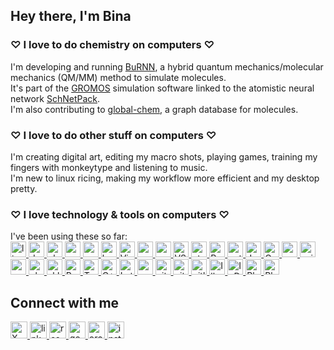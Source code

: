 ## Hey there, I'm Bina

### ♡ I love to do chemistry on computers ♡

I'm developing and running [BuRNN](https://pubs.acs.org/doi/full/10.1021/acs.jpclett.2c00654), a hybrid quantum mechanics/molecular mechanics (QM/MM) method to simulate molecules. \
It's part of the [GROMOS](https://github.com/biomos) simulation software linked to the atomistic neural network [SchNetPack](https://github.com/atomistic-machine-learning/schnetpack). \
I'm also contributing to [global-chem](https://github.com/Sulstice/global-chem), a graph database for molecules.


### ♡ I love to do other stuff on computers ♡

I'm creating digital art, editing my macro shots, playing games, training my fingers with monkeytype and listening to music. \
I'm new to linux ricing, making my workflow more efficient and my desktop pretty.


### ♡ I love technology & tools on computers ♡

I've been using these so far: \
<a href="https://www.linux.org/" target="_blank"><img src="https://img.shields.io/badge/Linux-FCC624?style=for-the-badge&logo=linux&logoColor=black" alt="linux" height="25" />
<a href="https://www.debian.org/" target="_blank"><img src="https://img.shields.io/badge/Debian-A81D33?style=for-the-badge&logo=debian&logoColor=white" alt="debian" height="25" />
<a href="https://ubuntu.com/" target="_blank"><img src="https://img.shields.io/badge/Ubuntu-E95420?style=for-the-badge&logo=ubuntu&logoColor=white" alt="ubuntu" height="25" />
<a href="https://archlinux.org" target="_blank"><img src="https://img.shields.io/badge/Arch_Linux-1793D1?style=for-the-badge&logo=arch-linux&logoColor=white" alt="arch linux" height="25" />
<a href="https://www.apple.com/macos/" target="_blank"><img src="https://img.shields.io/badge/mac%20os-000000?style=for-the-badge&logo=apple&logoColor=white" alt="mac" height="25" />
<a href="https://www.gnu.org/software/bash/" target="_blank"><img src="https://img.shields.io/badge/GNU%20Bash-4EAA25?style=for-the-badge&logo=GNU%20Bash&logoColor=white" alt="bash" height="25" />
<a href="https://www.vim.org/" target="_blank"><img src="https://img.shields.io/badge/VIM-%2311AB00.svg?&style=for-the-badge&logo=vim&logoColor=white" alt="Vim" height="25" />
<a href="https://neovim.io" target="_blank"><img src="https://img.shields.io/badge/NeoVim-%2357A143.svg?&style=for-the-badge&logo=neovim&logoColor=white" alt="neovim" height="25" />
<a href="https://www.gnu.org/software/emacs/" target="_blank"><img src="https://img.shields.io/badge/Emacs-%237F5AB6.svg?&style=for-the-badge&logo=gnu-emacs&logoColor=white" alt="emacs" height="25" />
<a href="https://code.visualstudio.com/" target="_blank"><img src="https://img.shields.io/badge/VSCode-0078D4?style=for-the-badge&logo=visual%20studio%20code&logoColor=white" alt="VSCode" height="25" />
<a href="https://atom-editor.cc" target="_blank"><img src="https://img.shields.io/badge/Atom-66595C?style=for-the-badge&logo=Atom&logoColor=white" alt="atom" height="25" />
<a href="https://www.r-project.org" target="_blank"><img src="https://img.shields.io/badge/R-276DC3?style=for-the-badge&logo=r&logoColor=white" alt="R" height="25" />
<a href="https://www.python.org/" target="_blank"><img src="https://img.shields.io/badge/Python-FFD43B?style=for-the-badge&logo=python&logoColor=black" alt="python" height="25" />
<a href="https://jupyter.org/" target="_blank"><img src="https://img.shields.io/badge/Jupyter-F37626.svg?&style=for-the-badge&logo=Jupyter&logoColor=white" alt="Jupyter" height="25" />
<a href="https://docs.conda.io/" target="_blank"><img src="https://img.shields.io/badge/conda-342B029.svg?&style=for-the-badge&logo=anaconda&logoColor=white" alt="Conda" height="25" />
<a href="https://numpy.org" target="_blank"><img src="https://img.shields.io/badge/Numpy-777BB4?style=for-the-badge&logo=numpy&logoColor=white" alt="numpy" height="25" />
<a href="https://scipy.org" target="_blank"><img src="https://img.shields.io/badge/SciPy-654FF0?style=for-the-badge&logo=SciPy&logoColor=white" alt="scipy" height="25" />
<a href="https://pandas.pydata.org" target="_blank"><img src="https://img.shields.io/badge/Pandas-2C2D72?style=for-the-badge&logo=pandas&logoColor=white" alt="pandas" height="25" />
<a href="https://plotly.com" target="_blank"><img src="https://img.shields.io/badge/Plotly-239120?style=for-the-badge&logo=plotly&logoColor=white" alt="plotly" height="25" />
<a href="https://scikit-learn.org/" target="_blank"><img src="https://img.shields.io/badge/scikit_learn-F7931E?style=for-the-badge&logo=scikit-learn&logoColor=white" alt="sklearn" height="25" />
<a href="https://pytorch.org/" target="_blank"><img src="https://img.shields.io/badge/PyTorch-EE4C2C?style=for-the-badge&logo=pytorch&logoColor=white" alt="Pytorch" height="25" />
<a href="https://www.tensorflow.org" target="_blank"><img src="https://img.shields.io/badge/TensorFlow-FF6F00?style=for-the-badge&logo=tensorflow&logoColor=white" alt="Tensorflow" height="25" />
<a href="https://www.cplusplus.com/" target="_blank"><img src="https://img.shields.io/badge/C%2B%2B-00599C?style=for-the-badge&logo=c%2B%2B&logoColor=white" alt="C++" height="25" />
<a href="https://www.latex-project.org/" target="_blank"><img src="https://img.shields.io/badge/LaTeX-47A141?style=for-the-badge&logo=LaTeX&logoColor=white" alt="Latex" height="25" />
<a href="https://www.overleaf.com/" target="_blank"><img src="https://img.shields.io/badge/Overleaf-47A141?style=for-the-badge&logo=Overleaf&logoColor=white" alt="overleaf" height="25" />
<a href="https://git-scm.com/" target="_blank"><img src="https://img.shields.io/badge/GIT-E44C30?style=for-the-badge&logo=git&logoColor=white" alt="git" height="25" />
<a href="https://github.com/" target="_blank"><img src="https://img.shields.io/badge/GitHub-100000?style=for-the-badge&logo=github&logoColor=white" alt="github" height="25" />
<a href="https://about.gitlab.com/" target="_blank"><img src="https://img.shields.io/badge/GitLab-330F63?style=for-the-badge&logo=gitlab&logoColor=white" alt="gitlab" height="25" />
<a href="https://www.adobe.com/products/illustrator" target="_blank"><img src="https://img.shields.io/badge/Adobe%20Illustrator-FF9A00?style=for-the-badge&logo=adobe%20illustrator&logoColor=white" alt="Illustrator" height="25" />
<a href="https://www.adobe.com/products/indesign" target="_blank"><img src="https://img.shields.io/badge/Adobe%20InDesign-FF3366?style=for-the-badge&logo=Adobe%20InDesign&logoColor=white" alt="InDesign" height="25" />
<a href="https://www.adobe.com/products/photoshop" target="_blank"><img src="https://img.shields.io/badge/Adobe%20Photoshop-31A8FF?style=for-the-badge&logo=Adobe%20Photoshop&logoColor=black" alt="Photoshop" height="25" />
<a href="https://www.blender.org/" target="_blank"><img src="https://img.shields.io/badge/blender-%23F5792A.svg?style=for-the-badge&logo=blender&logoColor=white" alt="Blender" height="25" />
</a>  

  
## Connect with me

<a href="https://twitter.com/BettinaLier" target="_blank"><img src="https://img.shields.io/badge/X-000000?style=for-the-badge&logo=x&logoColor=white" alt="X" height="27" />
<a href="https://linkedin.com/in/bettinalier" target="_blank"><img src="https://img.shields.io/badge/linkedin-%231E77B5.svg?&style=for-the-badge&logo=linkedin&logoColor=white" alt="linkedin" height="27" />
<a href="https://www.researchgate.net/profile/Bettina-Lier" target="_blank"><img src="https://img.shields.io/badge/Research_Gate-00CCBB.svg?&style=for-the-badge&logo=ResearchGate&logoColor=white" alt="researchgate" height="27" />
<a href="https://scholar.google.com/citations?user=9w6-cvsAAAAJ&hl=de&oi=ao" target="_blank"><img src="https://img.shields.io/badge/Google_Scholar-4285F4?style=for-the-badge&logo=google-scholar&logoColor=white" alt="google scholar" height="27" />
<a href="https://orcid.org/my-orcid?orcid=0000-0002-8032-0084" target="_blank"><img src="https://img.shields.io/badge/orcid-A6CE39?style=for-the-badge&logo=orcid&logoColor=white" alt="orcid" height="27" />
<a href="https://instagram.com/bina.naturina" target="_blank"><img src="https://img.shields.io/badge/Instagram-E4405F?style=for-the-badge&logo=instagram&logoColor=white" alt="instagram" height="27" />
</a> 


<!---
LierB/LierB is a ✨ special ✨ repository because its `README.md` (this file) appears on your GitHub profile.
You can click the Preview link to take a look at your changes.
badges from https://github.com/alexandresanlim/Badges4-README.md-Profile
--->
